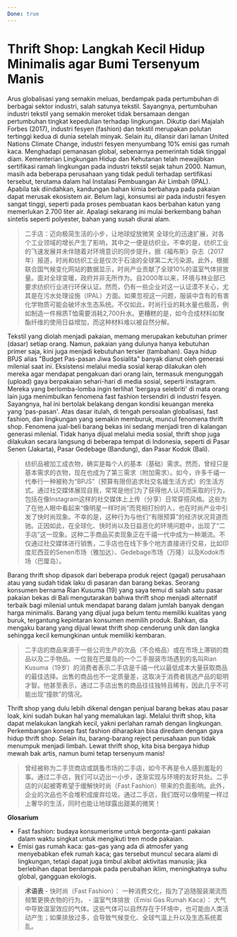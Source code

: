 ```yaml
---
Done: true
---
```


# Thrift Shop: Langkah Kecil Hidup Minimalis agar Bumi Tersenyum Manis

Arus globalisasi yang semakin meluas, berdampak pada pertumbuhan di berbagai sektor industri, salah satunya tekstil. Sayangnya, pertumbuhan industri tekstil yang semakin meroket tidak bersamaan dengan pertumbuhan tingkat kepedulian terhadap lingkungan. Dikutip dari Majalah Forbes (2017), industri fesyen (fashion) dan tekstil merupakan polutan tertinggi kedua di dunia setelah minyak. Selain itu, dilansir dari laman United Nations Climate Change, industri fesyen menyumbang 10% emisi gas rumah kaca. Menghadapi pemanasan global, sebenarnya pemerintah tidak tinggal diam. Kementerian Lingkungan Hidup dan Kehutanan telah mewajibkan sertifikasi ramah lingkungan pada industri tekstil sejak tahun 2000. Namun, masih ada beberapa perusahaan yang tidak peduli terhadap sertifikasi tersebut, terutama dalam hal Instalasi Pembuangan Air Limbah (IPAL). Apabila tak diindahkan, kandungan bahan kimia berbahaya pada pakaian dapat merusak ekosistem air. Belum lagi, konsumsi air pada industri fesyen sangat tinggi, seperti pada proses pembuatan kaos berbahan katun yang memerlukan 2.700 liter air. Apalagi sekarang ini mulai berkembang bahan sintetis seperti polyester, bahan yang susah diurai alam.

> 二手店：迈向极简生活的小步，让地球绽放微笑
> 全球化的迅速扩展，对各个工业领域的增长产生了影响，其中之一便是纺织业。不幸的是，纺织工业的飞速发展并未伴随着对环境意识的同步提升。据《福布斯》杂志（2017年）报道，时尚和纺织工业是仅次于石油的全球第二大污染源。此外，根据联合国气候变化网站的数据显示，时尚产业贡献了全球10%的温室气体排放量。面对全球变暖，政府并非无所作为。自2000年以来，环境与林业部已要求纺织行业进行环保认证。然而，仍有一些企业对这一认证漠不关心，尤其是在污水处理设施（IPAL）方面。如果忽视这一问题，服装中含有的有害化学物质可能会破坏水生态系统。不仅如此，时尚行业的耗水量也极高，例如制造一件棉质T恤需要消耗2,700升水。更糟糕的是，如今合成材料如聚酯纤维的使用日益增加，而这种材料难以被自然分解。

Tekstil yang diolah menjadi pakaian, memang merupakan kebutuhan primer (dasar) setiap orang. Namun, pakaian yang dulunya hanya kebutuhan primer saja, kini juga menjadi kebutuhan tersier (tambahan). Gaya hidup BPJS alias "Budget Pas-pasan Jiwa Sosialita" banyak dianut oleh generasi milenial saat ini. Eksistensi melalui media sosial kerap dilakukan oleh mereka agar mendapat pengakuan dari orang lain, termasuk mengunggah (upload) gaya berpakaian sehari-hari di media sosial, seperti instagram. Mereka yang berlomba-lomba ingin terlihat 'bergaya selebriti' di mata orang lain juga menimbulkan fenomena fast fashion tersendiri di industri fesyen. Sayangnya, hal ini bertolak belakang dengan kondisi keuangan mereka yang 'pas-pasan'. Atas dasar itulah, di tengah persoalan globalisasi, fast fashion, dan lingkungan yang semakin memburuk, muncul fenomena thrift shop. Fenomena jual-beli barang bekas ini sedang menjadi tren di kalangan generasi milenial. Tidak hanya dijual melalui media sosial, thrift shop juga dilakukan secara langsung di beberapa tempat di Indonesia, seperti di Pasar Senen (Jakarta), Pasar Gedebage (Bandung), dan Pasar Kodok (Bali).

> 纺织品被加工成衣物，确实是每个人的基本（基础）需求。然而，曾经只是基本需求的衣物，现在也成为了第三需求（附加需求）。如今，许多千禧一代奉行一种被称为“BPJS”（预算有限但追求社交名媛生活方式）的生活方式。通过社交媒体展现自我，常常是他们为了获得他人认可而采取的行为，包括在像Instagram这样的社交媒体上上传（分享）日常穿搭风格。这些为了在他人眼中看起来“像明星一样时尚”而竞相打扮的人，也在时尚产业中引发了快时尚现象。不幸的是，这种行为与他们“有限预算”的经济状况背道而驰。正因如此，在全球化、快时尚以及日益恶化的环境问题中，出现了“二手店”这一现象。这种二手商品买卖现象正在千禧一代中成为一种潮流。不仅通过社交媒体进行销售，二手店也在线下多个地方直接进行交易，比如印度尼西亚的Senen市场（雅加达）、Gedebage市场（万隆）以及Kodok市场（巴厘岛）。

Barang thrift shop dipasok dari beberapa produk reject (gagal) perusahaan atau yang sudah tidak laku di pasaran dan barang bekas. Seorang konsumen bernama Rian Kusuma (19) yang saya temui di salah satu pasar pakaian bekas di Bali mengutarakan bahwa thrift shop menjadi alternatif terbaik bagi milenial untuk mendapat barang dalam jumlah banyak dengan harga minimalis. Barang yang dijual juga belum tentu memiliki kualitas yang buruk, tergantung kepintaran konsumen memilih produk. Bahkan, dia mengaku barang yang dijual lewat thrift shop cenderung unik dan langka sehingga kecil kemungkinan untuk memiliki kembaran.

> 二手店的商品来源于一些公司生产的次品（不合格品）或在市场上滞销的商品以及二手物品。一位我在巴厘岛的一个二手服装市场遇到的名叫Rian Kusuma（19岁）的消费者表示二手店是千禧一代以最低成本大量获取商品的最佳选择。出售的商品也不一定质量差，这取决于消费者挑选产品的聪明才智。他甚至表示，通过二手店出售的商品往往独特且稀有，因此几乎不可能出现“撞款”的情况。

Thrift shop yang dulu lebih dikenal dengan penjual barang bekas atau pasar loak, kini sudah bukan hal yang memalukan lagi. Melalui thrift shop, kita dapat melakukan langkah kecil, yakni perlahan ramah dengan lingkungan. Perkembangan konsep fast fashion diharapkan bisa diredam dengan gaya hidup thrift shop. Selain itu, barang-barang reject perusahaan pun tidak menumpuk menjadi limbah. Lewat thrift shop, kita bisa bergaya hidup mewah bak artis, namun bumi tetap tersenyum manis!

> 曾经被称为二手货商店或跳蚤市场的二手店，如今不再是令人感到羞耻的事。通过二手店，我们可以迈出一小步，逐渐实现与环境的友好共处。二手店的兴起被寄希望于缓解快时尚（Fast Fashion）带来的负面影响。此外，企业的次品也不会堆积成废弃垃圾。通过二手店，我们既可以像明星一样过上奢华的生活，同时也能让地球露出甜美的微笑！

**Glosarium**

* Fast fashion: budaya konsumerisme untuk bergonta-ganti pakaian dalam waktu singkat untuk mengikuti tren mode pakaian.
* Emisi gas rumah kaca: gas-gas yang ada di atmosfer yang menyebabkan efek rumah kaca; gas tersebut muncul secara alami di lingkungan, tetapi dapat juga timbul akibat aktivitas manusia; jika berlebihan dapat berdampak pada perubahan iklim, meningkatnya suhu global, gangguan ekologis.

> **术语表**
> \- 快时尚（Fast Fashion）： 一种消费文化，指为了追随服装潮流而频繁更换衣物的行为。
> \- 温室气体排放（Emisi Gas Rumah Kaca）： 大气中导致温室效应的气体。这些气体可以自然存在于环境中，也可能由人类活动产生；如果排放过多，会导致气候变化、全球气温上升以及生态系统紊乱。
